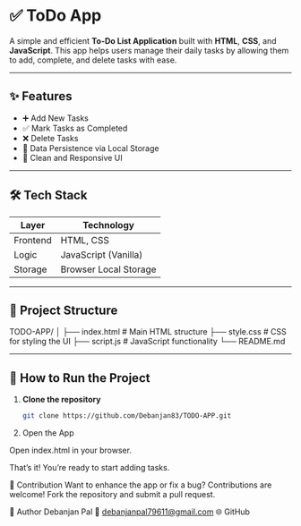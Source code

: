 # ✅ ToDo App

A simple and efficient **To-Do List Application** built with **HTML**, **CSS**, and **JavaScript**. This app helps users manage their daily tasks by allowing them to add, complete, and delete tasks with ease.

---

## ✨ Features

- ➕ Add New Tasks
- ✅ Mark Tasks as Completed
- ❌ Delete Tasks
- 💾 Data Persistence via Local Storage
- 🧼 Clean and Responsive UI

---

## 🛠️ Tech Stack

| Layer     | Technology       |
|----------|------------------|
| Frontend | HTML, CSS         |
| Logic    | JavaScript (Vanilla) |
| Storage  | Browser Local Storage |

---

## 📂 Project Structure

TODO-APP/
│
├── index.html # Main HTML structure
├── style.css # CSS for styling the UI
├── script.js # JavaScript functionality
└── README.md


---

## 🚀 How to Run the Project

1. **Clone the repository**
   ```bash
   git clone https://github.com/Debanjan83/TODO-APP.git

2. Open the App

Open index.html in your browser.

That’s it! You’re ready to start adding tasks.

🤝 Contribution
Want to enhance the app or fix a bug?
Contributions are welcome! Fork the repository and submit a pull request.

👤 Author
Debanjan Pal
📧 debanjanpal79611@gmail.com
🌐 GitHub
